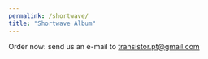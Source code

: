 ```yaml
---
permalink: /shortwave/
title: "Shortwave Album"
---
```


Order now: send us an e-mail to transistor.pt@gmail.com
